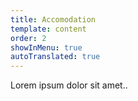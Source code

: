 ```yaml
---
title: Accomodation
template: content
order: 2
showInMenu: true
autoTranslated: true
---
```


Lorem ipsum dolor sit amet..
